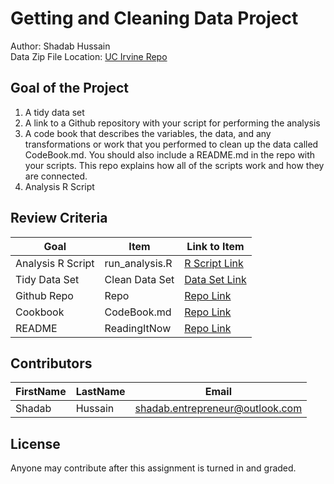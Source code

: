 # Getting and Cleaning Data Project
Author: Shadab Hussain <br />
Data Zip File Location: [UC Irvine Repo](https://d396qusza40orc.cloudfront.net/getdata%2Fprojectfiles%2FUCI%20HAR%20Dataset.zip "Clicking will download the data")

## Goal of the Project
1. A tidy data set 
2. A link to a Github repository with your script for performing the analysis 
3. A code book that describes the variables, the data, and any transformations or work that you performed to clean up the data called CodeBook.md. You should also include a README.md in the repo with your scripts. This repo explains how all of the scripts work and how they are connected.
4. Analysis R Script

## Review Criteria

Goal | Item | Link to Item
--- | --- | ---
Analysis R Script |  run_analysis.R |  [R Script Link](https://github.com/shadab-entrepreneur/DataScienceCoursera/new/master/GettingAndCleaningData/Project/Week3/run_analysis.R "run_analysis.R")
Tidy Data Set |  Clean Data Set |  [Data Set Link](https://github.com/shadab-entrepreneur/DataScienceCoursera/tree/master/GettingAndCleaningData/Project/Week3/tidyData.txt "tidyData.txt")
Github Repo | Repo |  [Repo Link](https://github.com/shadab-entrepreneur/DataScienceCoursera/tree/master/GettingAndCleaningData/ "Click to go to Repo")
Cookbook | CodeBook.md |  [Repo Link](https://github.com/shadab-entrepreneur/DataScienceCoursera/blob/master/GettingAndCleaningData/Project/Week3/CodeBook.md "CodeBook.md")
README | ReadingItNow |  [Repo Link](https://github.com/shadab-entrepreneur/DataScienceCoursera/new/master/GettingAndCleaningData/Project/Week3/README.md "README.md")

## Contributors

FirstName | LastName | Email
--- | --- | ---
Shadab |  Hussain |  <shadab.entrepreneur@outlook.com>

## License

Anyone may contribute after this assignment is turned in and graded.
